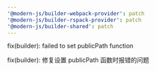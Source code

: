 ```yaml
---
'@modern-js/builder-webpack-provider': patch
'@modern-js/builder-rspack-provider': patch
'@modern-js/builder-shared': patch
---
```


fix(builder): failed to set publicPath function

fix(builder): 修复设置 publicPath 函数时报错的问题

